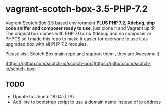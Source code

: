 # vagrant-scotch-box-3.5-PHP-7.2

Vagrant Scotch Box  3.5  based environment **PLUS PHP 7.2, Xdebug, php code sniffer and composer ready to use**, just clone it and Vagrant up :P The original box comes with PHP 7.0.x no Xdebug and no composer or PHPCS so I made this repo to make it easier for everyone to use it as upgraded box with all PHP 7.2 modules.

Please visit Scotch Box main repo and support them , they are Awesome :)

[https://github.com/scotch-io/scotch-box](https://github.com/scotch-io/scotch-box)

## TODO

- Update to Ubuntu 18.04 (LTS)
- Add line to bootstrap script to use a domain name instead of ip address
